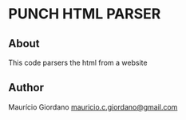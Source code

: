 # PUNCH HTML PARSER

## About

This code parsers the html from a website

## Author

Maurício Giordano
mauricio.c.giordano@gmail.com
